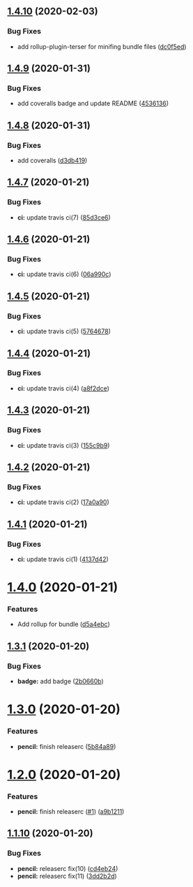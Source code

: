 ## [1.4.10](https://github.com/pjchender/semantic-release-sandbox/compare/v1.4.9...v1.4.10) (2020-02-03)


### Bug Fixes

* add rollup-plugin-terser for minifing bundle files ([dc0f5ed](https://github.com/pjchender/semantic-release-sandbox/commit/dc0f5ed250b375fce9224e6d8be77db1cc88093f))

## [1.4.9](https://github.com/pjchender/semantic-release-sandbox/compare/v1.4.8...v1.4.9) (2020-01-31)


### Bug Fixes

* add coveralls badge and update README ([4536136](https://github.com/pjchender/semantic-release-sandbox/commit/4536136ee7375cc39c6809cc566a500772862ea5))

## [1.4.8](https://github.com/pjchender/semantic-release-sandbox/compare/v1.4.7...v1.4.8) (2020-01-31)


### Bug Fixes

* add coveralls ([d3db419](https://github.com/pjchender/semantic-release-sandbox/commit/d3db4199df934bc6d6944bf98d06beb11c5cba9d))

## [1.4.7](https://github.com/pjchender/semantic-release-sandbox/compare/v1.4.6...v1.4.7) (2020-01-21)


### Bug Fixes

* **ci:** update travis ci(7) ([85d3ce6](https://github.com/pjchender/semantic-release-sandbox/commit/85d3ce696c212efd3c728a714fec80a6f2665c98))

## [1.4.6](https://github.com/pjchender/semantic-release-sandbox/compare/v1.4.5...v1.4.6) (2020-01-21)


### Bug Fixes

* **ci:** update travis ci(6) ([06a990c](https://github.com/pjchender/semantic-release-sandbox/commit/06a990ce9927cfbdfb2785fb3721bfdc754c7c93))

## [1.4.5](https://github.com/pjchender/semantic-release-sandbox/compare/v1.4.4...v1.4.5) (2020-01-21)


### Bug Fixes

* **ci:** update travis ci(5) ([5764678](https://github.com/pjchender/semantic-release-sandbox/commit/5764678bf8af9c4ad098882fcacbda30accc47da))

## [1.4.4](https://github.com/pjchender/semantic-release-sandbox/compare/v1.4.3...v1.4.4) (2020-01-21)


### Bug Fixes

* **ci:** update travis ci(4) ([a8f2dce](https://github.com/pjchender/semantic-release-sandbox/commit/a8f2dcef1c40d2b597b2fe9860bdde4f73bc0739))

## [1.4.3](https://github.com/pjchender/semantic-release-sandbox/compare/v1.4.2...v1.4.3) (2020-01-21)


### Bug Fixes

* **ci:** update travis ci(3) ([155c9b9](https://github.com/pjchender/semantic-release-sandbox/commit/155c9b9709f5a28444e9b0d362fbd88febceb237))

## [1.4.2](https://github.com/pjchender/semantic-release-sandbox/compare/v1.4.1...v1.4.2) (2020-01-21)


### Bug Fixes

* **ci:** update travis ci(2) ([17a0a90](https://github.com/pjchender/semantic-release-sandbox/commit/17a0a90c451d45efbf794c2b2e471df08dbb72dc))

## [1.4.1](https://github.com/pjchender/semantic-release-sandbox/compare/v1.4.0...v1.4.1) (2020-01-21)


### Bug Fixes

* **ci:** update travis ci(1) ([4137d42](https://github.com/pjchender/semantic-release-sandbox/commit/4137d42aac0c27ce8bafcaa660a377e302ca04c1))

# [1.4.0](https://github.com/pjchender/semantic-release-sandbox/compare/v1.3.1...v1.4.0) (2020-01-21)


### Features

* Add rollup for bundle ([d5a4ebc](https://github.com/pjchender/semantic-release-sandbox/commit/d5a4ebc551ca93ccddef5cc99b67de7264eedb32))

## [1.3.1](https://github.com/pjchender/semantic-release-sandbox/compare/v1.3.0...v1.3.1) (2020-01-20)


### Bug Fixes

* **badge:** add badge ([2b0660b](https://github.com/pjchender/semantic-release-sandbox/commit/2b0660b3124539f371a5d008174e54065c33fb0d))

# [1.3.0](https://github.com/pjchender/semantic-release-sandbox/compare/v1.2.0...v1.3.0) (2020-01-20)


### Features

* **pencil:** finish releaserc ([5b84a89](https://github.com/pjchender/semantic-release-sandbox/commit/5b84a890e3bb2460f6dfe4e41ed3d6d66e13c957))

# [1.2.0](https://github.com/pjchender/semantic-release-sandbox/compare/v1.1.10...v1.2.0) (2020-01-20)


### Features

* **pencil:** finish releaserc ([#1](https://github.com/pjchender/semantic-release-sandbox/issues/1)) ([a9b1211](https://github.com/pjchender/semantic-release-sandbox/commit/a9b1211f09542dbd7ce7d062245ffe804b734195))

## [1.1.10](https://github.com/pjchender/semantic-release-sandbox/compare/v1.1.9...v1.1.10) (2020-01-20)


### Bug Fixes

* **pencil:** releaserc fix(10) ([cd4eb24](https://github.com/pjchender/semantic-release-sandbox/commit/cd4eb24e5128137feaab5050685b547e64424415))
* **pencil:** releaserc fix(11) ([3dd2b2d](https://github.com/pjchender/semantic-release-sandbox/commit/3dd2b2dcf95f6ae3a0572b5bfdc1696aacd0aa54))
